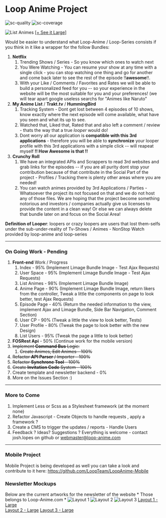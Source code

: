 Loop Anime Project
========================
![sc-quality](https://scrutinizer-ci.com/g/LoopTeam/LoopAnime-Website/badges/quality-score.png?b=develop) ![sc-coverage](https://scrutinizer-ci.com/g/LoopTeam/LoopAnime-Website/badges/build.png?b=develop)

![List Animes](http://s13.postimg.org/6kl9ubsnr/2yp0k3nc.png)
[\[+ See it Large\]](http://oi62.tinypic.com/2yp0knc.jpg)

Would be easier to understand what Loop-Anime / Loop-Series consists if you think in it like a wrapper for the follow Bundles:

 1. **Netflix** 
	 1. Trending Shows / Series - So you know which ones to watch next
	 2. You Were Watching - You can resume your show at any time with a single click - you can stop watching one thing and go for another and come back later to see the rest of the episode !!**awesome**!!.
	 3. With your Like / Comments / Favorites and Rates we will be able to build a personalized feed for you -- so your experience in the website will be the most suitable for you and your preferences! (we will tear apart google useless searchs for "Animes like Naruto"
 2. **My Anime List** / **Trakt.tv** / **HummingBird**
	 1. Tracking System - Dont get lost between 4 episodes of 10 shows, know exactly where the next episode will come available, what have you seen and what its up to see.
	 2. Watched that, Liked that, Rated that and also left a comment / review - thats the way that a true *looper* would do!
	 3. Dont worry all our application is **compatible with this 3rd applications** - therefore you will be able to **synchronize** your looper profile with this 3rd applications with a simple click -- will reapeat myself **!! How Awesome is that !!**
 3. **Crunchy Roll**
	 1. We have an integrated APIs and Scrappers to read 3rd websites and grab links for the episodes -- if you are all purity dont stop your contribution because of that contribute in the Social Part of the project - Profiles / Tracking there is plenty other areas where you are needed!
	 2. You can watch animes provided by 3rd Applications / Parties - Whatsoever the project its not focused on that and we do not host any of those files. We are hoping that the project become something notorious and investors / companies actually give us licenses to provide the content in a clean way! Or else we can always delete that bundle later on and focus on the Social Area!

**Definition of Looper**: loopers or crazy loopers are users that lost them-selfs under the sub-under-reality of Tv-Shows / Animes - NonStop Watch provided by loop-anime and loop-series

----------

<h3>On Going Work - Pending</h3>

 1. **Front-end** Work / Progress
	 1. Index - 95% (Implement Limage Bundle Image - Test Ajax Requests)
	 2. User Space - 95% (Implement Limage Bundle Image - Test Ajax Requests)
	 3. List Animes - 98% (Implement Limage Bundle Image)
	 4. Anime Page - 90% (Implement Limage Bundle Image, return likers from the controller, Tweak a little the components on page to look better, test Ajax Requests)
	 5. Episode Page - 40% (Return the needed information to the view, implement Ajax and Limage Bundle, Side Bar Navigation, Comment Section)
	 6. User CP - 90% (Tweak a little the view to look better, Tests)
	 7. User Profile - 80% (Tweak the page to look better with the new Design)
	 8. List Users - 95% (Tweak the page a little to look better)
 2. **FOSRest Api** - 50% (Continue work for the mobile version)
 3. ~~Implement **Command Bus** Logic:~~
	 1. ~~Create Animes, Edit Animes - 100%~~
 4. ~~Refactor **API Parser** / Importer - 100%~~
 5. ~~Refactor **Synchrone Tool** - 100%~~
 6. ~~Create **Invitation Code** System - 100%~~
 7. Create template and newsletter backend - 0%
 8. More on the Issues Section :)


----------

<h3>More to Come</h3>

 1. Implement Less or Scss as a Stylesheet framework (at the moment none)
 2. Refactor Javascript - Create Objects to handle requests , apply a framework ?
 3. Create a CMS to trigger the updates / reports - Handle Users
 4. Feedback ? Ideas? Suggestions ? Everything is welcome - contact josh.lopes on github or webmaster@loop-anime.com 


----------

<h3>Mobile Project</h3>

Mobile Project is being developed as well you can take a look and contribute to it here: https://github.com/LoopTeam/LoopAnime-Mobile

<h3>Newsletter Mockups</h3>

Below are the current artworks for the newsletter of the website * Those belongs to Loop-Anime.com *
![Layout 1](http://s7.postimg.org/nmefh4x7f/iz2po9.png)  ![Layout 2](http://s12.postimg.org/v1k0k2he5/34e95le.png) ![Layout 3](http://s3.postimg.org/pvd6wcof7/2q1gr4k.png) 
[Layout 1 - Large](http://oi58.tinypic.com/iz2po9.jpg)                                                                         
[Layout 2 - Large](http://oi62.tinypic.com/34e95le.jpg)
[Layout 3 - Large](http://oi58.tinypic.com/2q1gr4k.jpg)

